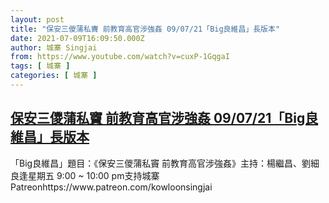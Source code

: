 ```yaml
---
layout: post
title: "保安三儍蒲私竇 前教育高官涉強姦 09/07/21「Big良維昌」長版本"
date: 2021-07-09T16:09:50.000Z
author: 城寨 Singjai
from: https://www.youtube.com/watch?v=cuxP-1GqgaI
tags: [ 城寨 ]
categories: [ 城寨 ]
---
```

<!--1625846990000-->
[保安三儍蒲私竇 前教育高官涉強姦 09/07/21「Big良維昌」長版本](https://www.youtube.com/watch?v=cuxP-1GqgaI)
------

<div>
「Big良維昌」題目：《保安三儍蒲私竇 前教育高官涉強姦》主持：楊繼昌、劉細良逢星期五 9:00 ~ 10:00 pm支持城寨Patreonhttps://www.patreon.com/kowloonsingjai
</div>
